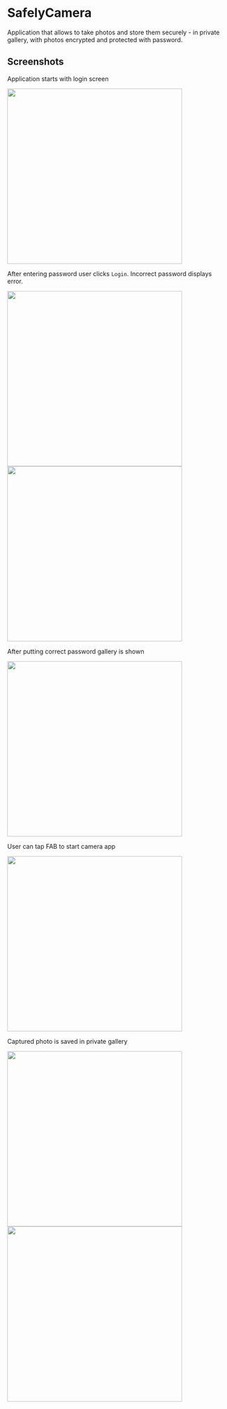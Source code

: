 # SafelyCamera

Application that allows to take photos and store them securely - in private gallery, with photos encrypted and protected with password.

## Screenshots
Application starts with login screen

<img src="screenshots/1.Start.png" width="400">

After entering password user clicks `Login`. Incorrect password displays error.

<img src="screenshots/2.Incorrect password.png" width="400"> <img src="screenshots/3.Ready to login.png" width="400"> 

After putting correct password gallery is shown

<img src="screenshots/4.Gallery - empty.png" width="400">

User can tap FAB to start camera app

<img src="screenshots/5.Camera.png" width="400"> 

Captured photo is saved in private gallery

<img src="screenshots/6.Gallery - one photo.png" width="400"> <img src="screenshots/7.Gallery - two photos.png" width="400">
